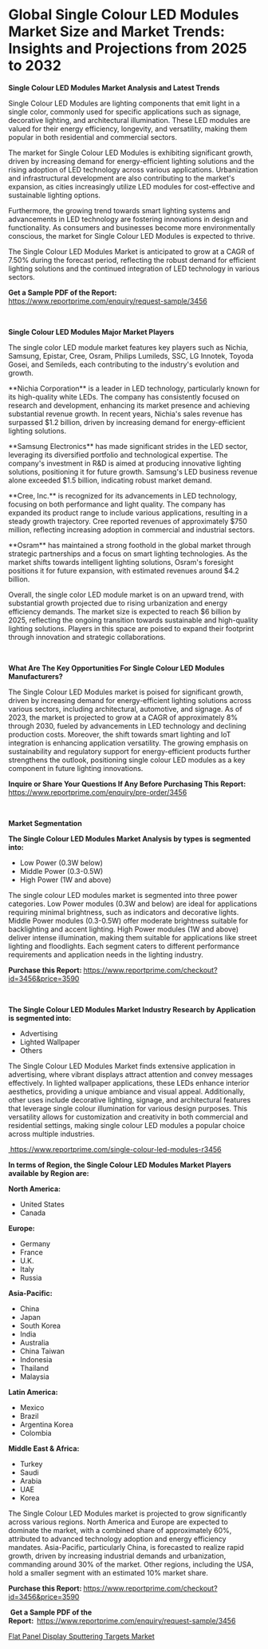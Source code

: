 <p><h1>Global Single Colour LED Modules Market Size and Market Trends: Insights and Projections from 2025 to 2032</h1></p><p><strong>Single Colour LED Modules Market Analysis and Latest Trends</strong></p>
<p><p>Single Colour LED Modules are lighting components that emit light in a single color, commonly used for specific applications such as signage, decorative lighting, and architectural illumination. These LED modules are valued for their energy efficiency, longevity, and versatility, making them popular in both residential and commercial sectors.</p><p>The market for Single Colour LED Modules is exhibiting significant growth, driven by increasing demand for energy-efficient lighting solutions and the rising adoption of LED technology across various applications. Urbanization and infrastructural development are also contributing to the market's expansion, as cities increasingly utilize LED modules for cost-effective and sustainable lighting options.</p><p>Furthermore, the growing trend towards smart lighting systems and advancements in LED technology are fostering innovations in design and functionality. As consumers and businesses become more environmentally conscious, the market for Single Colour LED Modules is expected to thrive.</p><p>The Single Colour LED Modules Market is anticipated to grow at a CAGR of 7.50% during the forecast period, reflecting the robust demand for efficient lighting solutions and the continued integration of LED technology in various sectors.</p></p>
<p><strong>Get a Sample PDF of the Report:&nbsp;</strong> <a href="https://www.reportprime.com/enquiry/request-sample/3456?utm_campaign=2941&utm_medium=2&utm_source=Github&utm_content=ia&utm_term=18032025&utm_id=single-colour-led-modules">https://www.reportprime.com/enquiry/request-sample/3456</a></p>
<p>&nbsp;</p>
<p><strong>Single Colour LED Modules Major Market Players</strong></p>
<p><p>The single color LED module market features key players such as Nichia, Samsung, Epistar, Cree, Osram, Philips Lumileds, SSC, LG Innotek, Toyoda Gosei, and Semileds, each contributing to the industry's evolution and growth.</p><p>**Nichia Corporation** is a leader in LED technology, particularly known for its high-quality white LEDs. The company has consistently focused on research and development, enhancing its market presence and achieving substantial revenue growth. In recent years, Nichia's sales revenue has surpassed $1.2 billion, driven by increasing demand for energy-efficient lighting solutions.</p><p>**Samsung Electronics** has made significant strides in the LED sector, leveraging its diversified portfolio and technological expertise. The company's investment in R&D is aimed at producing innovative lighting solutions, positioning it for future growth. Samsung's LED business revenue alone exceeded $1.5 billion, indicating robust market demand.</p><p>**Cree, Inc.** is recognized for its advancements in LED technology, focusing on both performance and light quality. The company has expanded its product range to include various applications, resulting in a steady growth trajectory. Cree reported revenues of approximately $750 million, reflecting increasing adoption in commercial and industrial sectors.</p><p>**Osram** has maintained a strong foothold in the global market through strategic partnerships and a focus on smart lighting technologies. As the market shifts towards intelligent lighting solutions, Osram's foresight positions it for future expansion, with estimated revenues around $4.2 billion.</p><p>Overall, the single color LED module market is on an upward trend, with substantial growth projected due to rising urbanization and energy efficiency demands. The market size is expected to reach $6 billion by 2025, reflecting the ongoing transition towards sustainable and high-quality lighting solutions. Players in this space are poised to expand their footprint through innovation and strategic collaborations.</p></p>
<p>&nbsp;</p>
<p><strong>What Are The Key Opportunities For Single Colour LED Modules Manufacturers?</strong></p>
<p><p>The Single Colour LED Modules market is poised for significant growth, driven by increasing demand for energy-efficient lighting solutions across various sectors, including architectural, automotive, and signage. As of 2023, the market is projected to grow at a CAGR of approximately 8% through 2030, fueled by advancements in LED technology and declining production costs. Moreover, the shift towards smart lighting and IoT integration is enhancing application versatility. The growing emphasis on sustainability and regulatory support for energy-efficient products further strengthens the outlook, positioning single colour LED modules as a key component in future lighting innovations.</p></p>
<p><strong>Inquire or Share Your Questions If Any Before Purchasing This Report:</strong> <a href="https://www.reportprime.com/enquiry/pre-order/3456?utm_campaign=2941&utm_medium=2&utm_source=Github&utm_content=ia&utm_term=18032025&utm_id=single-colour-led-modules">https://www.reportprime.com/enquiry/pre-order/3456</a></p>
<p>&nbsp;</p>
<p><strong>Market Segmentation</strong></p>
<p><strong>The Single Colour LED Modules Market Analysis by types is segmented into:</strong></p>
<p><ul><li>Low Power (0.3W below)</li><li>Middle Power (0.3-0.5W)</li><li>High Power (1W and above)</li></ul></p>
<p><p>The single colour LED modules market is segmented into three power categories. Low Power modules (0.3W and below) are ideal for applications requiring minimal brightness, such as indicators and decorative lights. Middle Power modules (0.3-0.5W) offer moderate brightness suitable for backlighting and accent lighting. High Power modules (1W and above) deliver intense illumination, making them suitable for applications like street lighting and floodlights. Each segment caters to different performance requirements and application needs in the lighting industry.</p></p>
<p><strong>Purchase this Report:&nbsp;</strong><a href="https://www.reportprime.com/checkout?id=3456&price=3590&utm_campaign=2941&utm_medium=2&utm_source=Github&utm_content=ia&utm_term=18032025&utm_id=single-colour-led-modules">https://www.reportprime.com/checkout?id=3456&price=3590</a></p>
<p>&nbsp;</p>
<p><strong>The Single Colour LED Modules Market Industry Research by Application is segmented into:</strong></p>
<p><ul><li>Advertising</li><li>Lighted Wallpaper</li><li>Others</li></ul></p>
<p><p>The Single Colour LED Modules Market finds extensive application in advertising, where vibrant displays attract attention and convey messages effectively. In lighted wallpaper applications, these LEDs enhance interior aesthetics, providing a unique ambiance and visual appeal. Additionally, other uses include decorative lighting, signage, and architectural features that leverage single colour illumination for various design purposes. This versatility allows for customization and creativity in both commercial and residential settings, making single colour LED modules a popular choice across multiple industries.</p></p>
<p><a href="https://www.reportprime.com/single-colour-led-modules-r3456?utm_campaign=2941&utm_medium=2&utm_source=Github&utm_content=ia&utm_term=18032025&utm_id=single-colour-led-modules">&nbsp;https://www.reportprime.com/single-colour-led-modules-r3456</a></p>
<p><strong>In terms of Region, the Single Colour LED Modules Market Players available by Region are:</strong></p>
<p>
    <p> <strong> North America: </strong>
        <ul>
            <li>United States</li>
            <li>Canada</li>
        </ul>
        </p> 
    <p> <strong> Europe: </strong>
        <ul>
            <li>Germany</li>
            <li>France</li>
            <li>U.K.</li>
            <li>Italy</li>
            <li>Russia</li>
        </ul>
        </p> 
    <p> <strong> Asia-Pacific: </strong>
        <ul>
            <li>China</li>
            <li>Japan</li>
            <li>South Korea</li>
            <li>India</li>
            <li>Australia</li>
            <li>China Taiwan</li>
            <li>Indonesia</li>
            <li>Thailand</li>
            <li>Malaysia</li>
        </ul>
        </p> 
    <p> <strong> Latin America: </strong>
        <ul>
            <li>Mexico</li>
            <li>Brazil</li>
            <li>Argentina Korea</li>
            <li>Colombia</li>
        </ul>
        </p> 
    <p> <strong> Middle East & Africa: </strong>
        <ul>
            <li>Turkey</li>
            <li>Saudi</li>
            <li>Arabia</li>
            <li>UAE</li>
            <li>Korea</li>
        </ul>
    </p>
    </p>
<p><p>The Single Colour LED Modules market is projected to grow significantly across various regions. North America and Europe are expected to dominate the market, with a combined share of approximately 60%, attributed to advanced technology adoption and energy efficiency mandates. Asia-Pacific, particularly China, is forecasted to realize rapid growth, driven by increasing industrial demands and urbanization, commanding around 30% of the market. Other regions, including the USA, hold a smaller segment with an estimated 10% market share.</p></p>
<p><strong>Purchase this Report: </strong><a href="https://www.reportprime.com/checkout?id=3456&price=3590&utm_campaign=2941&utm_medium=2&utm_source=Github&utm_content=ia&utm_term=18032025&utm_id=single-colour-led-modules">https://www.reportprime.com/checkout?id=3456&price=3590</a></p>
<p>&nbsp;<strong>Get a Sample PDF of the Report:&nbsp;&nbsp;</strong><a href="https://www.reportprime.com/enquiry/request-sample/3456?utm_campaign=2941&utm_medium=2&utm_source=Github&utm_content=ia&utm_term=18032025&utm_id=single-colour-led-modules">https://www.reportprime.com/enquiry/request-sample/3456</a></p>
<p><strong></strong></p>
<p><p><a href="https://github.com/ceneabiruk11/Market-Research-Report-List-1/blob/main/flat-panel-display-sputtering-targets-market.md?utm_campaign=2941&utm_medium=2&utm_source=Github&utm_content=ia&utm_term=18032025&utm_id=single-colour-led-modules">Flat Panel Display Sputtering Targets Market</a></p></p>